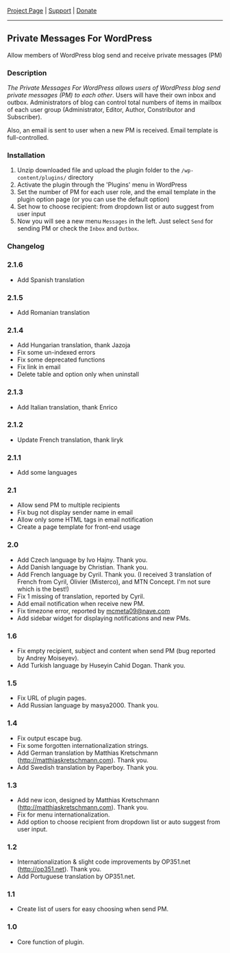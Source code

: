 [Project Page](http://www.deluxeblogtips.com/private-messages-for-wordpress/) | [Support](http://www.deluxeblogtips.com/support) | [Donate](http://www.deluxeblogtips.com/donate)

***

## Private Messages For WordPress

Allow members of WordPress blog send and receive private messages (PM)

### Description

*The Private Messages For WordPress allows users of WordPress blog send private messages (PM) to each other*.  Users will have their own inbox and outbox. Administrators of blog can  control total numbers of items in mailbox of each user group (Administrator, Editor, Author, Constributor and Subscriber).

Also, an email is sent to user when a new PM is received. Email template is full-controlled.

### Installation

1. Unzip downloaded file and upload the plugin folder to the `/wp-content/plugins/` directory
1. Activate the plugin through the 'Plugins' menu in WordPress
1. Set the number of PM for each user role, and the email template in the plugin option page (or you can use the default option)
1. Set how to choose recipient: from dropdown list or auto suggest from user input
1. Now you will see a new menu `Messages` in the left. Just select `Send` for sending PM or check the `Inbox` and `Outbox`.

### Changelog

### 2.1.6

* Add Spanish translation

### 2.1.5

* Add Romanian translation

### 2.1.4

* Add Hungarian translation, thank Jazoja
* Fix some un-indexed errors
* Fix some deprecated functions
* Fix link in email
* Delete table and option only when uninstall

### 2.1.3

* Add Italian translation, thank Enrico

### 2.1.2

* Update French translation, thank liryk

### 2.1.1

* Add some languages

### 2.1

* Allow send PM to multiple recipients
* Fix bug not display sender name in email
* Allow only some HTML tags in email notification
* Create a page template for front-end usage

### 2.0

* Add Czech language by Ivo Hajny. Thank you.
* Add Danish language by Christian. Thank you.
* Add French language by Cyril. Thank you. (I received 3 translation of French from Cyril, Olivier (Misterco), and MTN Concept. I'm not sure which is the best!)
* Fix 1 missing of translation, reported by Cyril.
* Add email notification when receive new PM.
* Fix timezone error, reported by mcmeta09@nave.com
* Add sidebar widget for displaying notifications and new PMs.

### 1.6
* Fix empty recipient, subject and content when send PM (bug reported by Andrey Moiseyev).
* Add Turkish language by Huseyin Cahid Dogan. Thank you.

### 1.5
* Fix URL of plugin pages.
* Add Russian language by masya2000. Thank you.

### 1.4
* Fix output escape bug.
* Fix some forgotten internationalization strings.
* Add German translation by Matthias Kretschmann (http://matthiaskretschmann.com). Thank you.
* Add Swedish translation by Paperboy. Thank you.

### 1.3
* Add new icon, designed by Matthias Kretschmann (http://matthiaskretschmann.com). Thank you.
* Fix for menu internationalization.
* Add option to choose recipient from dropdown list or auto suggest from user input.

### 1.2
* Internationalization & slight code improvements by OP351.net (http://op351.net). Thank you.
* Add Portuguese translation by OP351.net.

### 1.1
* Create list of users for easy choosing when send PM.

### 1.0
* Core function of plugin.
